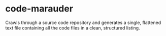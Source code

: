# code-marauder
Crawls through a source code repository and generates a single, flattened text file containing all the code files in a clean, structured listing.
